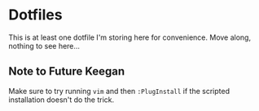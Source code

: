 # Dotfiles

This is at least one dotfile I'm storing here for convenience. Move along, nothing to see here...

## Note to Future Keegan

Make sure to try running `vim` and then `:PlugInstall` if the scripted installation doesn't do the trick.